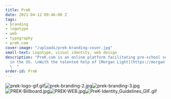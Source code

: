 ```yaml
---
title: PreK
date: 2021-04-12 09:46:00 Z
tags:
- branding
- logotype
- web
- typography
- preK.com
cover-image: "/uploads/prek-branding-cover.jpg"
small-text: Logotype, visual identity, web design
description: "PreK.com is an online platform facilitating pre-school search and booking
  in the US. \nWith the talented help of [Morgan Light](https://morganlight.com/).
  \  "
order-id: PreK
---
```


![prek-logo-gif.gif](/uploads/prek-logo-gif.gif)![prek-branding-2.jpg](/uploads/prek-branding-2.jpg)![prek-branding-3.jpg](/uploads/prek-branding-3.jpg)![PREK-Billboard.jpg](/uploads/PREK-Billboard.jpg)![PREK-WEB.jpg](/uploads/PREK-WEB.jpg)![PreK-Identity_Guidelines_GIF.gif](/uploads/PreK-Identity_Guidelines_GIF.gif)